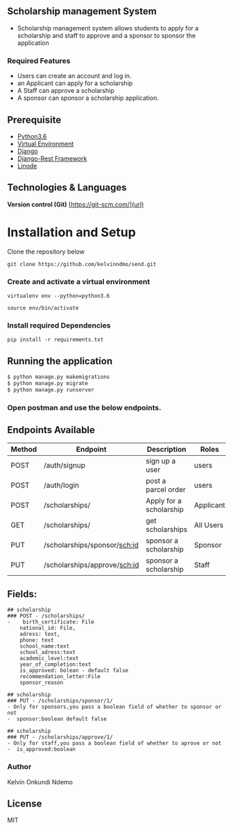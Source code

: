 ## Scholarship management System 

- Scholarship management system allows students to apply for a scholarship and staff to approve and a sponsor to sponsor the application

### Required Features
- Users can create an account and log in.
- an Applicant can apply for a scholarship
- A Staff can approve a scholarship
- A sponsor can sponsor a scholarship application.



## Prerequisite

- [Python3.6](https://www.python.org/downloads/release/python-365/)
- [Virtual Environment](https://virtualenv.pypa.io/en/stable/installation/)
- [Django](https://www.djangoproject.com/)
- [Django-Rest Framework](https://www.django-rest-framework.org/)
- [Linode](https://cloud.linode.com/)

## Technologies & Languages


**Version control (Git)** [https://git-scm.com/](url)

# Installation and Setup

Clone the repository below

```
git clone https://github.com/kelvinndmo/send.git
```

### Create and activate a virtual environment

    virtualenv env --python=python3.6

    source env/bin/activate

### Install required Dependencies

    pip install -r requirements.txt

## Running the application

```bash
$ python manage.py makemigrations
$ python manage.py migrate
$ python manage.py runserver
```


### Open postman and use the below endpoints.


## Endpoints Available

| Method | Endpoint                        | Description                           | Roles         |
| ------ | ------------------------------- | ------------------------------------- | ------------  |
| POST   | /auth/signup                    | sign up a user                        | users         |
| POST   | /auth/login                     | post a parcel order                   | users         |
| POST   |/scholarships/                   | Apply for a scholarship               | Applicant     |
| GET    | /scholarships/                  | get scholarships                      | All Users     |
| PUT    | /scholarships/sponsor/<sch:id>  | sponsor a scholarship                 | Sponsor       |
| PUT    | /scholarships/approve/<sch:id>  | sponsor a scholarship                 | Staff         |

## Fields:
```
## scholarship
### POST - /scholarships/
-    birth_certificate: File
    national_id: File,
    adress: text,
    phone: text
    school_name:text
    school_adress:text
    academic_level:text
    year_of_completion:text
    is_approved: bolean - default false
    recommendation_letter:File
    sponsor_reason
```

```
## scholarship
### PUT - /scholarships/sponsor/1/
- Only for sponsors,you pass a boolean field of whether to sponsor or not
-  sponsor:boolean default false
```

```
## scholarship
### PUT - /scholarships/approve/1/
- Only for staff,you pass a boolean field of whether to aprove or not
-  is_approved:boolean
```


### Author

Kelvin Onkundi Ndemo

## License

MIT
